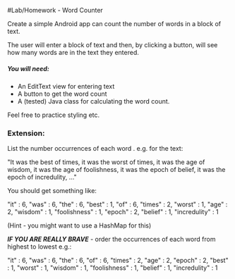 #Lab/Homework - Word Counter

Create a simple Android app can count the number of words in a block of text.

The user will enter a block of text and then, by clicking a button, will see how many words are in the text they entered.

##### You will need:

* An EditText view for entering text
* A button to get the word count
* A (tested) Java class for calculating the word count.

Feel free to practice styling etc.

### Extension:

List the number occurrences of each word . e.g. for the text: 

"It was the best of times, it was the worst of times, it was the age of wisdom, it was the age of foolishness, it was the epoch of belief, it was the epoch of incredulity, …"

 You should get something like:

"it" : 6, "was" : 6, "the" : 6, "best" : 1, "of" : 6, "times" : 2, "worst" : 1, "age" : 2, "wisdom" : 1, "foolishness" : 1,  "epoch" : 2, "belief" : 1, "incredulity" : 1

(Hint - you might want to use a HashMap for this)

***IF YOU ARE REALLY BRAVE*** - order the occurrences of each word from highest to lowest e.g.:

"it" : 6, "was" : 6, "the" : 6, "of" : 6, "times" : 2, "age" : 2, "epoch" : 2, "best" : 1, "worst" : 1, "wisdom" : 1, "foolishness" : 1, "belief" : 1, "incredulity" : 1